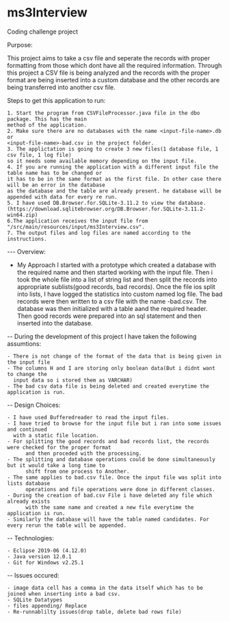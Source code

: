# ms3Interview
Coding challenge project

Purpose:

This project aims to take a csv file and seperate the records with proper formatting from those which 
dont have all the required information. Through this project a CSV file is being analyzed and the records with the proper 
format are being inserted into a custom database and the other records are being transferred into another csv file.


Steps to get this application to run:

	1. Start the program from CSVFileProcessor.java file in the dbo package. This has the main 
	method of the application. 
	2. Make sure there are no databases with the name <input-file-name>.db or 
	<input-file-name>-bad.csv in the project folder.
	3. The applictation is going to create 3 new files(1 database file, 1 csv file, 1 log file)
	so it needs some available memory depending on the input file.
	4. If you are running the application with a different input file the table name has to be changed or
	it has to be in the same format as the first file. In other case there will be an error in the database
	as the database and the table are already present. he database will be appended with data for every re run.
	5. I have used DB.Browser.for.SQLite-3.11.2 to view the database.
	(https://download.sqlitebrowser.org/DB.Browser.for.SQLite-3.11.2-win64.zip)
	6.The application receives the input file from "/src/main/resources/input/ms3Interview.csv".
	7. The output files and log files are named according to the instructions.



--- Overview:

- My Approach
	I started with a prototype which created a database with the required name and then started working with the input file.
	Then i took the whole file into a list of string list and then split the records into appropriate sublists(good records, bad records).
	Once the file ios split into lists, I have logged the statistics into custom named log file. The bad records were then written to a csv file with the name <input-file>-bad.csv. The database was then initialized with a table aand the required header. Then good records were prepared into an sql statement and then inserted into the database.


-- During the development of this project I have taken the following assumtions:

	- There is not change of the format of the data that is being given in the input file
	- The columns H and I are storing only boolean data(But i didnt want to change the 
	  input data so i stored them as VARCHAR)
 	- The bad csv data file is being deleted and created everytime the application is run. 


-- Design Choices:

	- I have used Bufferedreader to read the input files.
	- I have tried to browse for the input file but i ran into some issues and continued 
	  with a static file location.
	- For splitting the good records and bad records list, the records were checked for the proper format
    	  and then proceded with the processing.
	- The splitting and database operations could be done simultaneously but it would take a long time to 
    	  shift from one process to Another. 
	- The same applies to bad.csv file. Once the input file was split into lists database
    	  operations and file operations were done in different classes.
	- During the creation of bad.csv File i have deleted any file which already exists
    	  with the same name and created a new file everytime the application is run.
	- Similarly the database will have the table named candidates. For every rerun the table will be appended.
	
-- Technologies:

	- Eclipse 2019-06 (4.12.0)	
	- Java version 12.0.1 
	- Git for Windows v2.25.1


-- Issues occured:

	- image data cell has a comma in the data itself which has to be joined when inserting into a bad csv.
	- SQLite Datatypes
	- files appending/ Replace
	- Re-runnablilty issues(drop table, delete bad rows file) 



